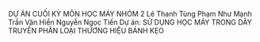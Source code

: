 DỰ ÁN CUỐI KỲ MÔN HỌC MÁY
NHÓM 2
Lê Thanh Tùng
Phạm Như Mạnh
Trần Văn Hiển
Nguyễn Ngọc Tiến
 Dự án: SỬ DỤNG HỌC MÁY TRONG DÂY TRUYỀN PHÂN LOẠI THƯƠNG HIỆU BÁNH KẸO
